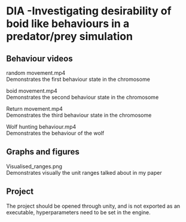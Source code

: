 # DIA -Investigating desirability of boid like behaviours in a predator/prey simulation


## Behaviour videos


random movement.mp4  
Demonstrates the first behaviour state in the chromosome  


boid movement.mp4  
Demonstrates the second behaviour state in the chromosome  


Return movement.mp4  
Demonstrates the third behaviour state in the chromosome  


Wolf hunting behaviour.mp4  
Demonstrates the behaviour of the wolf  

## Graphs and figures

Visualised_ranges.png  
Demonstrates visually the unit ranges talked about in my paper  

## Project
The project should be opened through unity, and is not exported as an executable, hyperparameters need to be set in the engine.
